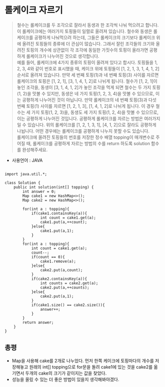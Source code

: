 # 롤케이크 자르기
> 철수는 롤케이크를 두 조각으로 잘라서 동생과 한 조각씩 나눠 먹으려고 합니다. 이 롤케이크에는 여러가지 토핑들이 일렬로 올려져 있습니다. 철수와 동생은 롤케이크를 공평하게 나눠먹으려 하는데, 그들은 롤케이크의 크기보다 롤케이크 위에 올려진 토핑들의 종류에 더 관심이 많습니다. 그래서 잘린 조각들의 크기와 올려진 토핑의 개수에 상관없이 각 조각에 동일한 가짓수의 토핑이 올라가면 공평하게 롤케이크가 나누어진 것으로 생각합니다.<br>
예를 들어, 롤케이크에 4가지 종류의 토핑이 올려져 있다고 합시다. 토핑들을 1, 2, 3, 4와 같이 번호로 표시했을 때, 케이크 위에 토핑들이 [1, 2, 1, 3, 1, 4, 1, 2] 순서로 올려져 있습니다. 만약 세 번째 토핑(1)과 네 번째 토핑(3) 사이를 자르면 롤케이크의 토핑은 [1, 2, 1], [3, 1, 4, 1, 2]로 나뉘게 됩니다. 철수가 [1, 2, 1]이 놓인 조각을, 동생이 [3, 1, 4, 1, 2]가 놓인 조각을 먹게 되면 철수는 두 가지 토핑(1, 2)을 맛볼 수 있지만, 동생은 네 가지 토핑(1, 2, 3, 4)을 맛볼 수 있으므로, 이는 공평하게 나누어진 것이 아닙니다. 만약 롤케이크의 네 번째 토핑(3)과 다섯 번째 토핑(1) 사이를 자르면 [1, 2, 1, 3], [1, 4, 1, 2]로 나뉘게 됩니다. 이 경우 철수는 세 가지 토핑(1, 2, 3)을, 동생도 세 가지 토핑(1, 2, 4)을 맛볼 수 있으므로, 이는 공평하게 나누어진 것입니다. 공평하게 롤케이크를 자르는 방법은 여러가지 일 수 있습니다. 위의 롤케이크를 [1, 2, 1, 3, 1], [4, 1, 2]으로 잘라도 공평하게 나뉩니다. 어떤 경우에는 롤케이크를 공평하게 나누지 못할 수도 있습니다.<br>
롤케이크에 올려진 토핑들의 번호를 저장한 정수 배열 topping이 매개변수로 주어질 때, 롤케이크를 공평하게 자르는 방법의 수를 return 하도록 solution 함수를 완성해주세요.<br>
- 사용언어 : JAVA
<pre><code>
import java.util.*;

class Solution {
    public int solution(int[] topping) {
        int answer = 0;
        Map<Integer,Integer> cake1 = new HashMap<>();
        Map<Integer,Integer> cake2 = new HashMap<>();
        
        for(int a : topping){
            if(cake1.containsKey(a)){
                int count = cake1.get(a);
                cake1.put(a,++count);
            }else{
                cake1.put(a,1);
            }
        }
        for(int a : topping){
            int count = cake1.get(a);
            count--;
            if(count == 0){
                cake1.remove(a);
            }else{
                cake2.put(a,count);
            }
            if(cake2.containsKey(a)){
                int counts = cake2.get(a);
                cake2.put(a,++counts);
            }else{
                cake2.put(a,1);
            }
            if(cake1.size() == cake2.size()){
                answer++;
            }
        }
        return answer;
    }
}
</code></pre>

## 총평
- Map을 사용해 cake를 2개로 나누었다. 먼저 한쪽 케이크에 토핑마다의 개수를 저장해놓고 원래의 int[] topping으로 for문을 돌려 cake1에 있는 것을 cake2를 옮기면서 두개의 cake의 크기가 같이지는 값을 찾았다.
- 성능을 올맀 수 있는 더 좋은 방법이 있을지 생각해봐야겠다.
